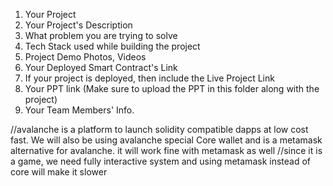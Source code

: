   1. Your Project
  2. Your Project's Description
  3. What problem you are trying to solve
  4. Tech Stack used while building the project
  5. Project Demo Photos, Videos 
  6. Your Deployed Smart Contract's Link
  7. If your project is deployed, then include the Live Project Link
  8. Your PPT link (Make sure to upload the PPT in this folder along with the project)
  9. Your Team Members' Info.

  //avalanche is a platform to launch solidity compatible dapps at low cost fast. We will also be using avalanche special Core wallet and is a metamask alternative for avalanche. it will work fine with metamask as well
  //since it is a game, we need fully interactive system and using metamask instead of core will make it slower